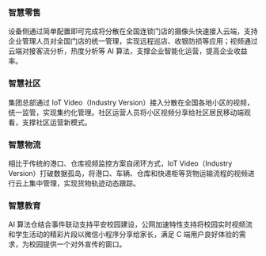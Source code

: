 

### 智慧零售
设备侧通过简单配置即可完成将分散在全国连锁门店的摄像头快速接入云端，支持企业管理人员对全国门店的统一管理，实现远程巡店、收银防损等应用；视频通过云端对接客流分析，热度分析等 AI 算法，支撑企业智能化运营，提高企业收益率。

### 智慧社区
集团总部通过 IoT Video（Industry Version）接入分散在全国各地小区的视频，统一监管，实现集约化管理。社区运营人员将小区视频分享给社区居民移动端观看，支撑社区运营新模式。

### 智慧物流
相比于传统的港口、仓库视频监控方案自闭环方式，IoT Video（Industry Version）打破数据孤岛，将港口、车辆、仓库和快递柜等货物运输流程的视频进行云上集中管理，实现货物轨迹动态跟踪。

### 智慧教育
AI 算法仓结合事件联动支持平安校园建设，公网加速特性支持将校园实时视频流和学生活动的精彩片段以微信小程序分享给家长，满足 C 端用户良好体验的需求，为校园提供一个对外宣传的窗口。


